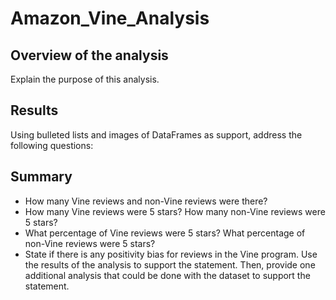# Amazon_Vine_Analysis

## Overview of the analysis
Explain the purpose of this analysis.

## Results 
Using bulleted lists and images of DataFrames as support, address the following questions:

## Summary
- How many Vine reviews and non-Vine reviews were there?
- How many Vine reviews were 5 stars? How many non-Vine reviews were 5 stars?
- What percentage of Vine reviews were 5 stars? What percentage of non-Vine reviews were 5 stars?
- State if there is any positivity bias for reviews in the Vine program. Use the results of the analysis to support the statement. Then, provide one additional analysis that could be done with the dataset to support the statement.
